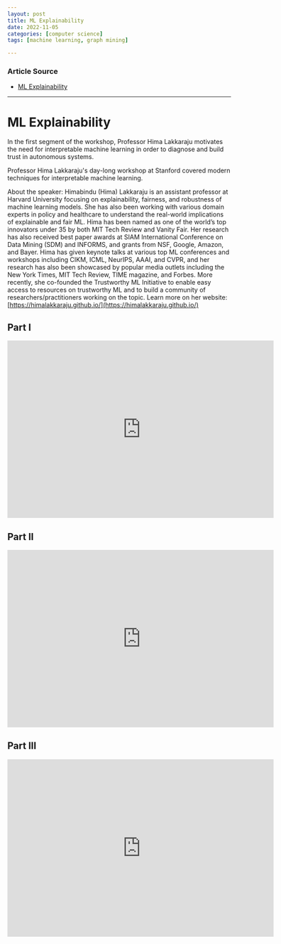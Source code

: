 ```yaml
---
layout: post
title: ML Explainability
date: 2022-11-05
categories: [computer science]
tags: [machine learning, graph mining]

---
```


### Article Source

* [ML Explainability](https://www.youtube.com/watch?v=_DYQdP_F-LA)


---

# ML Explainability

In the first segment of the workshop, Professor Hima Lakkaraju motivates the need for interpretable machine learning in order to diagnose and build trust in autonomous systems.

Professor Hima Lakkaraju's day-long workshop at Stanford covered modern techniques for interpretable machine learning. 

About the speaker: Himabindu (Hima) Lakkaraju is an assistant professor at Harvard University focusing on explainability, fairness, and robustness of machine learning models. She has also been working with various domain experts in policy and healthcare to understand the real-world implications of explainable and fair ML. Hima has been named as one of the world’s top innovators under 35 by both MIT Tech Review and Vanity Fair. Her research has also received best paper awards at SIAM International Conference on Data Mining (SDM) and INFORMS, and grants from NSF, Google, Amazon, and Bayer. Hima has given keynote talks at various top ML conferences and workshops including CIKM, ICML, NeurIPS, AAAI, and CVPR, and her research has also been showcased by popular media outlets including the New York Times, MIT Tech Review, TIME magazine, and Forbes. More recently, she co-founded the Trustworthy ML Initiative to enable easy access to resources on trustworthy ML and to build a community of researchers/practitioners working on the topic. Learn more on her website: [https://himalakkaraju.github.io/](https://himalakkaraju.github.io/)


## Part I


<iframe width="600" height="400" src="https://www.youtube.com/embed/_DYQdP_F-LA" title="YouTube video player" frameborder="0" allow="accelerometer; autoplay; clipboard-write; encrypted-media; gyroscope; picture-in-picture" allowfullscreen></iframe>

## Part II

<iframe width="600" height="400" src="https://www.youtube.com/embed/9Th86_3Ea7o" title="YouTube video player" frameborder="0" allow="accelerometer; autoplay; clipboard-write; encrypted-media; gyroscope; picture-in-picture" allowfullscreen></iframe>

## Part III

<iframe width="600" height="400" src="https://www.youtube.com/embed/_6n8r523QP8" title="YouTube video player" frameborder="0" allow="accelerometer; autoplay; clipboard-write; encrypted-media; gyroscope; picture-in-picture" allowfullscreen></iframe>